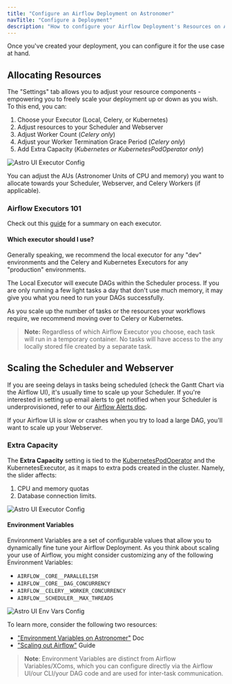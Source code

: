 ```yaml
---
title: "Configure an Airflow Deployment on Astronomer"
navTitle: "Configure a Deployment"
description: "How to configure your Airflow Deployment's Resources on Astronomer."
---
```


Once you've created your deployment, you can configure it for the use case at hand.

## Allocating Resources


The "Settings" tab allows you to adjust your resource components - empowering you to freely scale your deployment up or down as you wish. To this end, you can:

1. Choose your Executor (Local, Celery, or Kubernetes)
2. Adjust resources to your Scheduler and Webserver
3. Adjust Worker Count (*Celery only*)
4. Adjust your Worker Termination Grace Period (*Celery only*)
5. Add Extra Capacity (*Kubernetes or KubernetesPodOperator only*)

![Astro UI Executor Config](https://assets2.astronomer.io/main/docs/astronomer-ui/v0.15-Astro-UI-Executor.png)

You can adjust the AUs (Astronomer Units of CPU and memory) you want to allocate towards your Scheduler, Webserver, and Celery Workers (if applicable).

### Airflow Executors 101

Check out this [guide](https://www.astronomer.io/guides/airflow-executors-explained/) for a summary on each executor.

#### Which executor should I use?

Generally speaking, we recommend the local executor for any "dev" environments and the Celery and Kubernetes Executors for any "production" environments.

The Local Executor will execute DAGs within the Scheduler process. If you are only running a few light tasks a day that don't use much memory, it may give you what you need to run your DAGs successfully.

As you scale up the number of tasks or the resources your workflows require, we recommend moving over to Celery or Kubernetes.

> **Note:** Regardless of which Airflow Executor you choose, each task will run in a temporary container. No tasks will have access to the any locally stored file created by a separate task.

## Scaling the Scheduler and Webserver

If you are seeing delays in tasks being scheduled (check the Gantt Chart via the Airflow UI), it's usually time to scale up your Scheduler. If you're interested in setting up email alerts to get notified when your Scheduler is underprovisioned, refer to our [Airflow Alerts doc](www.astronomer.io/docs/airflow-alerts).

If your Airflow UI is slow or crashes when you try to load a large DAG, you'll want to scale up your Webserver.

### Extra Capacity

The **Extra Capacity** setting is tied to the [KubernetesPodOperator](https://www.astronomer.io/docs/kubepodoperator/) and the KubernetesExecutor, as it maps to extra pods created in the cluster. Namely, the slider affects:

1. CPU and memory quotas
2. Database connection limits.

![Astro UI Executor Config](https://assets2.astronomer.io/main/docs/astronomer-ui/Astro-UI-Resources.png)

#### Environment Variables

Environment Variables are a set of configurable values that allow you to dynamically fine tune your Airflow Deployment. As you think about scaling your use of Airflow, you might consider customizing any of the following Environment Variables:

- `AIRFLOW__CORE__PARALLELISM`
- `AIRFLOW__CORE__DAG_CONCURRENCY`	
- `AIRFLOW__CELERY__WORKER_CONCURRENCY`	
- `AIRFLOW__SCHEDULER__MAX_THREADS`	

![Astro UI Env Vars Config](https://assets2.astronomer.io/main/docs/astronomer-ui/v0.16-Astro-UI-EnvVars.png)

To learn more, consider the following two resources:

- ["Environment Variables on Astronomer"](astronomer.io/docs/environment-variables) Doc
- ["Scaling out Airflow"](https://www.astronomer.io/guides/airflow-scaling-workers/) Guide

> **Note**: Environment Variables are distinct from Airflow Variables/XComs, which you can configure directly via the Airflow UI/our CLI/your DAG code and are used for inter-task communication.
